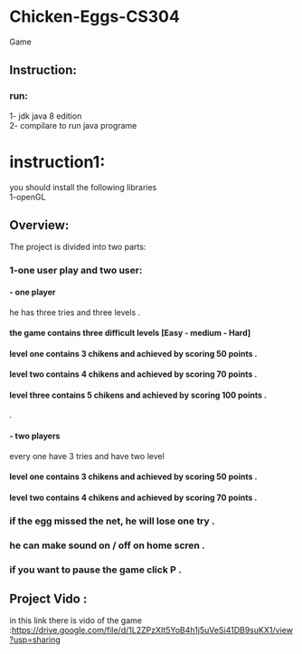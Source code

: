 # Chicken-Eggs-CS304
Game 
## Instruction:
### run:
1- jdk java 8 edition  <br />
2- compilare to run java programe <br />
# instruction1:
you should install the following libraries
<br />
1-openGL <br />

## Overview:
The project is divided into two parts: <br />
### 1-one user play and two user:
#### - one  player
he has three tries and three levels .
#### the game contains three difficult levels [Easy - medium - Hard]
#### level one contains 3 chikens and achieved by scoring 50 points .   
#### level two contains 4 chikens  and achieved by scoring 70 points .
#### level three contains 5 chikens  and achieved by scoring 100 points .
.
#### - two players
 every one have 3 tries and have two level 
 #### level one contains 3 chikens and achieved by scoring 50 points .   
 #### level two contains 4 chikens  and achieved by scoring 70 points .

### if the egg missed the net, he will lose one try . 

### he can make sound on / off on home scren .

### if you want to pause the game click P . 

## Project Vido  :
in this link there is vido of the game :https://drive.google.com/file/d/1L2ZPzXIt5YoB4h1j5uVeSi41DB9suKX1/view?usp=sharing <br/>
